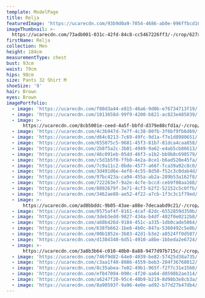 ```yaml
---
template: ModelPage
title: Relja
featuredImage: 'https://ucarecdn.com/93b9d0a9-7054-4686-ab0e-996ffbcd1076/'
imageThumbnail: >-
  https://ucarecdn.com/73adb001-031c-42fd-84c8-cc5467226ff3/-/crop/627x638/290,0/-/preview/
firstName: Relja
collection: Men
height: 184cm
measurementType: chest
bust: 93cm
waist: 79cm
hips: 98cm
size: Pants 32 Shirt M
shoeSize: '9'
hair: Brown
eyes: Brown
imagePortfolio:
  - image: 'https://ucarecdn.com/f80d3a44-e815-46a6-9d0b-e76734713f19/'
  - image: 'https://ucarecdn.com/1013658d-99f9-4200-b821-ac823e485039/'
  - image: >-
      https://ucarecdn.com/8cb5001e-ceed-4a5f-bbfd-d379e88cfd1a/-/crop/1242x1827/0,199/-/preview/
  - image: 'https://ucarecdn.com/4c3b947d-7e7f-4c38-80fb-3f6bf9fb6d69/'
  - image: 'https://ucarecdn.com/d64c8213-7c69-49fc-9d1a-f7e1d8980651/'
  - image: 'https://ucarecdn.com/655075c5-9681-45f3-81b7-81dca4caa858/'
  - image: 'https://ucarecdn.com/2b8f5a2c-3b01-4949-9a62-e4ab5cb86613/'
  - image: 'https://ucarecdn.com/46c091eb-05dd-46f3-a1b2-bb9b8c698579/'
  - image: 'https://ucarecdn.com/c5d1b5f0-ffb0-4e2a-8ce1-b6ad520e45fa/'
  - image: 'https://ucarecdn.com/7c9a11c2-0bde-4577-a66f-fca39a92c8c0/'
  - image: 'https://ucarecdn.com/3d491d6e-4ef8-4c55-8d50-f52c3c0dab4d/'
  - image: 'https://ucarecdn.com/97bc423a-ca94-455a-ab2a-289b53a162f8/'
  - image: 'https://ucarecdn.com/722263e7-9a2e-4cfe-bccd-ceb9f08aa168/'
  - image: 'https://ucarecdn.com/8892679f-3e71-4cf3-b2f2-52152c5c0ffb/'
  - image: 'https://ucarecdn.com/3462ae88-ae52-4f22-a7cb-1f3c3c1f79ed/'
  - image: >-
      https://ucarecdn.com/ad8bbddc-9b05-43ae-a88e-7decaabd9c21/-/crop/1242x1782/0,218/-/preview/
  - image: 'https://ucarecdn.com/0575af4f-8161-4caf-82dc-6552859d350b/'
  - image: 'https://ucarecdn.com/3deb3edd-9827-434a-b4df-402f0e0212b8/'
  - image: 'https://ucarecdn.com/a60b426d-9184-451c-a335-1db0cade5064/'
  - image: 'https://ucarecdn.com/638fb662-1be6-4b0c-847a-5360492c5e0b/'
  - image: 'https://ucarecdn.com/00b1852e-3b83-42d1-b3e2-a8524ff0d507/'
  - image: 'https://ucarecdn.com/d1384340-6d51-4910-a8be-1bbeda2e6724/'
  - image: >-
      https://ucarecdn.com/3a8b3b64-c010-40b0-8a88-9477d97b715c/-/crop/1242x1718/0,244/-/preview/
  - image: 'https://ucarecdn.com/746f9d82-64e0-4039-be82-57425d38a735/'
  - image: 'https://ucarecdn.com/c3aa1f40-8086-4559-beb3-204f36768012/'
  - image: 'https://ucarecdn.com/8c35abea-7e02-49b1-965f-f2f7c31e1560/'
  - image: 'https://ucarecdn.com/ef847094-090c-4f20-aa64-d8598b2ae314/'
  - image: 'https://ucarecdn.com/a6247f20-95c4-40b9-b219-8d98b3e8cb3a/'
  - image: 'https://ucarecdn.com/8a90593f-9a96-4e0e-ad92-b77d27b47db4/'
---
```


